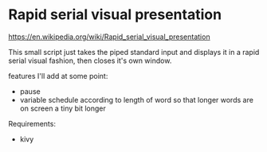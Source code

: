 # Rapid serial visual presentation

https://en.wikipedia.org/wiki/Rapid_serial_visual_presentation

This small script just takes the piped standard input and displays it in a
rapid serial visual fashion, then closes it's own window.

features I'll add at some point:
- pause
- variable schedule according to length of word so that longer words are on screen a tiny bit longer

Requirements:
- kivy

